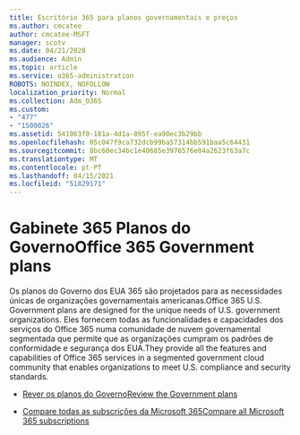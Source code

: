 ```yaml
---
title: Escritório 365 para planos governamentais e preços
ms.author: cmcatee
author: cmcatee-MSFT
manager: scotv
ms.date: 04/21/2020
ms.audience: Admin
ms.topic: article
ms.service: o365-administration
ROBOTS: NOINDEX, NOFOLLOW
localization_priority: Normal
ms.collection: Adm_O365
ms.custom:
- "477"
- "1500026"
ms.assetid: 541063f0-181a-4d1a-895f-ea90ec3b29bb
ms.openlocfilehash: 05c047f9ca732dcb99ba57314bb591baa5c64431
ms.sourcegitcommit: 8bc60ec34bc1e40685e3976576e04a2623f63a7c
ms.translationtype: MT
ms.contentlocale: pt-PT
ms.lasthandoff: 04/15/2021
ms.locfileid: "51829171"
---
```

# <a name="office-365-government-plans"></a><span data-ttu-id="a6bf2-102">Gabinete 365 Planos do Governo</span><span class="sxs-lookup"><span data-stu-id="a6bf2-102">Office 365 Government plans</span></span>

<span data-ttu-id="a6bf2-103">Os planos do Governo dos EUA 365 são projetados para as necessidades únicas de organizações governamentais americanas.</span><span class="sxs-lookup"><span data-stu-id="a6bf2-103">Office 365 U.S. Government plans are designed for the unique needs of U.S. government organizations.</span></span> <span data-ttu-id="a6bf2-104">Eles fornecem todas as funcionalidades e capacidades dos serviços do Office 365 numa comunidade de nuvem governamental segmentada que permite que as organizações cumpram os padrões de conformidade e segurança dos EUA.</span><span class="sxs-lookup"><span data-stu-id="a6bf2-104">They provide all the features and capabilities of Office 365 services in a segmented government cloud community that enables organizations to meet U.S. compliance and security standards.</span></span>
  
- [<span data-ttu-id="a6bf2-105">Rever os planos do Governo</span><span class="sxs-lookup"><span data-stu-id="a6bf2-105">Review the Government plans</span></span>](https://products.office.com/government/compare-office-365-government-plans)

- [<span data-ttu-id="a6bf2-106">Compare todas as subscrições da Microsoft 365</span><span class="sxs-lookup"><span data-stu-id="a6bf2-106">Compare all Microsoft 365 subscriptions</span></span>](https://products.office.com/business/compare-more-office-365-for-business-plans)